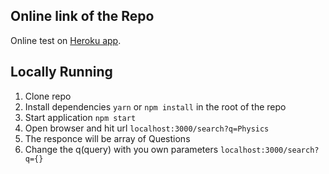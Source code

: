 ## Online link of the Repo
 Online test on [Heroku app](https://nodeexpressannotations.herokuapp.com/search?q=Physics).
## Locally Running
   1. [](#1) Clone repo
   2. [](#2) Install dependencies `yarn` or `npm install` in the root of the repo   
   3. [](#3) Start application `npm start`
   4. [](#4) Open browser and hit url `localhost:3000/search?q=Physics`
   5. [](#5) The responce will be array of Questions
   6. [](#6) Change the q(query) with you own parameters `localhost:3000/search?q={}`
   

